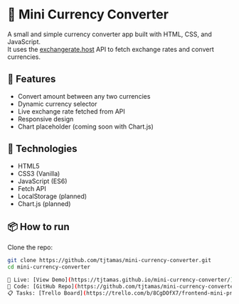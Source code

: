 # 💱 Mini Currency Converter

A small and simple currency converter app built with HTML, CSS, and JavaScript.  
It uses the [exchangerate.host](https://exchangerate.host) API to fetch exchange rates and convert currencies.

## 🚀 Features

- Convert amount between any two currencies
- Dynamic currency selector
- Live exchange rate fetched from API
- Responsive design
- Chart placeholder (coming soon with Chart.js)

## 🧠 Technologies

- HTML5
- CSS3 (Vanilla)
- JavaScript (ES6)
- Fetch API
- LocalStorage (planned)
- Chart.js (planned)

## 📦 How to run

Clone the repo:

```bash
git clone https://github.com/tjtamas/mini-currency-converter.git
cd mini-currency-converter

🔗 Live: [View Demo](https://tjtamas.github.io/mini-currency-converter/)  
💾 Code: [GitHub Repo](https://github.com/tjtamas/mini-currency-converter)  
📋 Tasks: [Trello Board](https://trello.com/b/8CgDOfX7/frontend-mini-projects)
